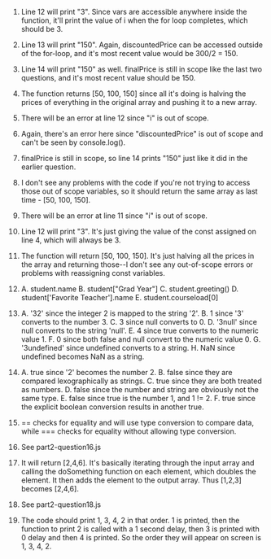 1. Line 12 will print "3". Since vars are accessible anywhere inside the function, it'll print the value of i when the for loop completes, which should be 3.

2. Line 13 will print "150". Again, discountedPrice can be accessed outside of the for-loop, and it's most recent value would be 300/2 = 150.

3. Line 14 will print "150" as well. finalPrice is still in scope like the last two questions, and it's most recent value should be 150.

4. The function returns [50, 100, 150] since all it's doing is halving the prices of everything in the original array and pushing it to a new array.

5. There will be an error at line 12 since "i" is out of scope.

6. Again, there's an error here since "discountedPrice" is out of scope and can't be seen by console.log().

7. finalPrice is still in scope, so line 14 prints "150" just like it did in the earlier question.

8. I don't see any problems with the code if you're not trying to access those out of scope variables, so it should return the same array as last time - [50, 100, 150].

9. There will be an error at line 11 since "i" is out of scope.

10. Line 12 will print "3". It's just giving the value of the const assigned on line 4, which will always be 3.

11. The function will return [50, 100, 150]. It's just halving all the prices in the array and returning those--I don't see any out-of-scope errors or problems with reassigning const variables.

12. 
    A. student.name
    B. student["Grad Year"]
    C. student.greeting()
    D. student['Favorite Teacher'].name
    E. student.courseload[0]

13. 
    A. '32' since the integer 2 is mapped to the string '2'.
    B. 1 since '3' converts to the number 3.
    C. 3 since null converts to 0.
    D. '3null' since null converts to the string 'null'.
    E. 4 since true converts to the numeric value 1.
    F. 0 since both false and null convert to the numeric value 0.
    G. '3undefined' since undefined converts to a string.
    H. NaN since undefined becomes NaN as a string.

14. 
    A. true since '2' becomes the number 2.
    B. false since they are compared lexographically as strings.
    C. true since they are both treated as numbers.
    D. false since the number and string are obviously not the same type.
    E. false since true is the number 1, and 1 != 2.
    F. true since the explicit boolean conversion results in another true.

15. == checks for equality and will use type conversion to compare data, while === checks for equality without allowing type conversion.

16. See part2-question16.js

17. It will return [2,4,6]. It's basically iterating through the input array and calling the doSomething function on each element, which doubles the element. It then adds the element to the output array. Thus [1,2,3] becomes [2,4,6].

18. See part2-question18.js

19. The code should print 1, 3, 4, 2 in that order. 1 is printed, then the function to print 2 is called with a 1 second delay, then 3 is printed with 0 delay and then 4 is printed. So the order they will appear on screen is 1, 3, 4, 2.
